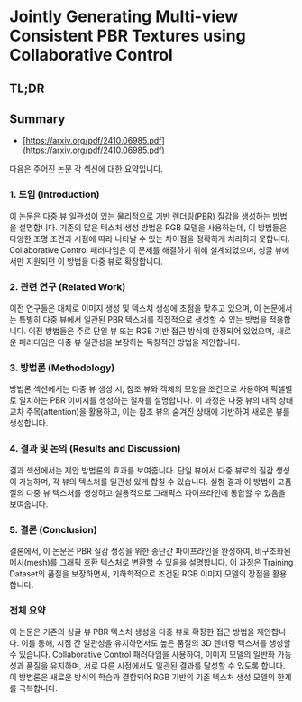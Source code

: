 # Jointly Generating Multi-view Consistent PBR Textures using Collaborative Control
## TL;DR
## Summary
- [https://arxiv.org/pdf/2410.06985.pdf](https://arxiv.org/pdf/2410.06985.pdf)

다음은 주어진 논문 각 섹션에 대한 요약입니다.

### 1. 도입 (Introduction)
이 논문은 다중 뷰 일관성이 있는 물리적으로 기반 렌더링(PBR) 질감을 생성하는 방법을 설명합니다. 기존의 많은 텍스처 생성 방법은 RGB 모델을 사용하는데, 이 방법들은 다양한 조명 조건과 시점에 따라 나타날 수 있는 차이점을 정확하게 처리하지 못합니다. Collaborative Control 패러다임은 이 문제를 해결하기 위해 설계되었으며, 싱글 뷰에서만 지원되던 이 방법을 다중 뷰로 확장합니다.

### 2. 관련 연구 (Related Work)
이전 연구들은 대체로 이미지 생성 및 텍스처 생성에 초점을 맞추고 있으며, 이 논문에서는 특별히 다중 뷰에서 일관된 PBR 텍스처를 직접적으로 생성할 수 있는 방법을 적용합니다. 이전 방법들은 주로 단일 뷰 또는 RGB 기반 접근 방식에 한정되어 있었으며, 새로운 패러다임은 다중 뷰 일관성을 보장하는 독창적인 방법을 제안합니다.

### 3. 방법론 (Methodology)
방법론 섹션에서는 다중 뷰 생성 시, 참조 뷰와 객체의 모양을 조건으로 사용하여 픽셀별로 일치하는 PBR 이미지를 생성하는 절차를 설명합니다. 이 과정은 다중 뷰의 내적 상태 교차 주목(attention)을 활용하고, 이는 참조 뷰의 숨겨진 상태에 기반하여 새로운 뷰를 생성합니다.

### 4. 결과 및 논의 (Results and Discussion)
결과 섹션에서는 제안 방법론의 효과를 보여줍니다. 단일 뷰에서 다중 뷰로의 질감 생성이 가능하며, 각 뷰의 텍스처를 일관성 있게 합칠 수 있습니다. 실험 결과 이 방법이 고품질의 다중 뷰 텍스처를 생성하고 실용적으로 그래픽스 파이프라인에 통합할 수 있음을 보여줍니다.

### 5. 결론 (Conclusion)
결론에서, 이 논문은 PBR 질감 생성을 위한 종단간 파이프라인을 완성하여, 비구조화된 메시(mesh)를 그래픽 호환 텍스처로 변환할 수 있음을 설명합니다. 이 과정은 Training Dataset의 품질을 보장하면서, 기하학적으로 조건된 RGB 이미지 모델의 장점을 활용합니다.

### 전체 요약
이 논문은 기존의 싱글 뷰 PBR 텍스처 생성을 다중 뷰로 확장한 접근 방법을 제안합니다. 이를 통해, 시점 간 일관성을 유지하면서도 높은 품질의 3D 렌더링 텍스처를 생성할 수 있습니다. Collaborative Control 패러다임을 사용하여, 이미지 모델의 일반화 가능성과 품질을 유지하며, 서로 다른 시점에서도 일관된 결과를 달성할 수 있도록 합니다. 이 방법론은 새로운 방식의 학습과 결합되어 RGB 기반의 기존 텍스처 생성 모델의 한계를 극복합니다.